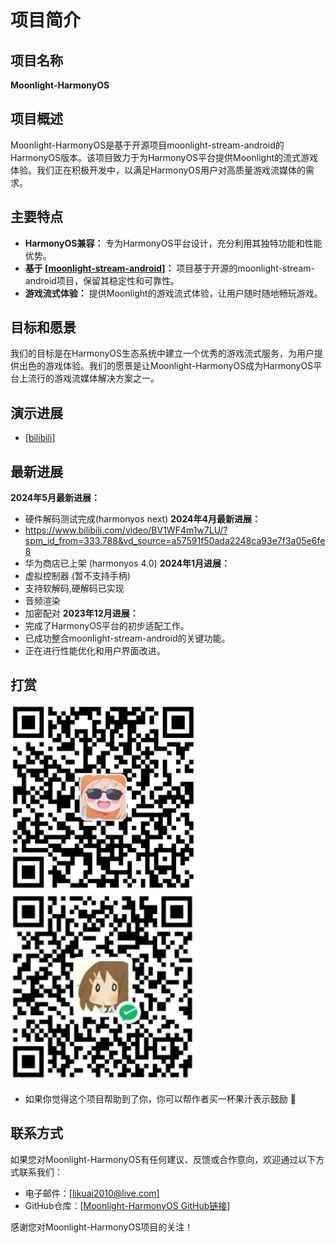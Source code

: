 # 项目简介

## 项目名称

**Moonlight-HarmonyOS**

## 项目概述

Moonlight-HarmonyOS是基于开源项目moonlight-stream-android的HarmonyOS版本。该项目致力于为HarmonyOS平台提供Moonlight的流式游戏体验。我们正在积极开发中，以满足HarmonyOS用户对高质量游戏流媒体的需求。

## 主要特点

- **HarmonyOS兼容：** 专为HarmonyOS平台设计，充分利用其独特功能和性能优势。
- **基于 [[moonlight-stream-android](https://github.com/moonlight-stream/moonlight-android/)]：** 项目基于开源的moonlight-stream-android项目，保留其稳定性和可靠性。
- **游戏流式体验：** 提供Moonlight的游戏流式体验，让用户随时随地畅玩游戏。

## 目标和愿景

我们的目标是在HarmonyOS生态系统中建立一个优秀的游戏流式服务，为用户提供出色的游戏体验。我们的愿景是让Moonlight-HarmonyOS成为HarmonyOS平台上流行的游戏流媒体解决方案之一。
## 演示进展
- [[bilibili](https://www.bilibili.com/video/BV1h5411y79y/?spm_id_from=pageDriver&vd_source=a57591f50ada2248ca93e7f3a05e6fe8)]
## 最新进展
**2024年5月最新进展：**
- 硬件解码测试完成(harmonyos next)
**2024年4月最新进展：**
- https://www.bilibili.com/video/BV1WF4m1w7LU/?spm_id_from=333.788&vd_source=a57591f50ada2248ca93e7f3a05e6fe8
- 华为商店已上架 (harmonyos 4.0)
**2024年1月进展：**
- 虚拟控制器 (暂不支持手柄)
- 支持软解码,硬解码已实现
- 音频渲染
- 加密配对
**2023年12月进展：**
- 完成了HarmonyOS平台的初步适配工作。
- 已成功整合moonlight-stream-android的关键功能。
- 正在进行性能优化和用户界面改进。

## 打赏

<img alt="支付宝" height="300" src="reward/alipay.png" width="300" title="支付宝"/>
<img alt="微信" height="300" src="reward/weixin.jpg" width="300" title="微信" />

- 如果你觉得这个项目帮助到了你，你可以帮作者买一杯果汁表示鼓励 🍹
## 联系方式

如果您对Moonlight-HarmonyOS有任何建议、反馈或合作意向，欢迎通过以下方式联系我们：

- 电子邮件：[likuai2010@live.com]
- GitHub仓库：[[Moonlight-HarmonyOS GitHub链接](https://github.com/likuai2010/moonlight-harmonyos/)]

感谢您对Moonlight-HarmonyOS项目的关注！
